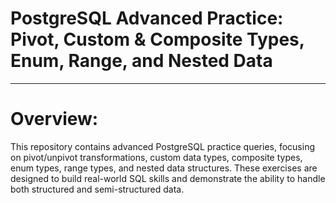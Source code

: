 
# PostgreSQL Advanced Practice: Pivot, Custom & Composite Types, Enum, Range, and Nested Data
---

# Overview:
This repository contains advanced PostgreSQL practice queries, focusing on pivot/unpivot transformations, custom data types, composite types, enum types, range types, and nested data structures. These exercises are designed to build real-world SQL skills and demonstrate the ability to handle both structured and semi-structured data.
